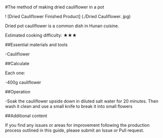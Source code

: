 #The method of making dried cauliflower in a pot

! [Dried Cauliflower Finished Product] (./Dried Cauliflower. jpg)

Dried pot cauliflower is a common dish in Hunan cuisine.

Estimated cooking difficulty: ★★★

##Essential materials and tools

-Cauliflower

##Calculate

Each one:

-400g cauliflower

##Operation

-Soak the cauliflower upside down in diluted salt water for 20 minutes. Then wash it clean and use a small knife to break it into small flowers

##Additional content

If you find any issues or areas for improvement following the production process outlined in this guide, please submit an Issue or Pull request.